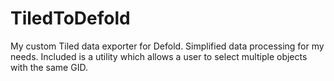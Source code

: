 # TiledToDefold
My custom Tiled data exporter for Defold. Simplified data processing for my needs.
Included is a utility which allows a user to select multiple objects with the same GID.
